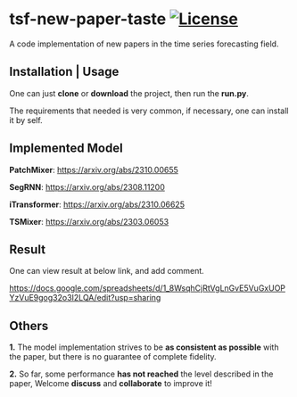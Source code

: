 # tsf-new-paper-taste [![License](https://img.shields.io/badge/License-MIT-blue.svg)](LICENSE)

A code implementation of new papers in the time series forecasting field.


## Installation | Usage

One can just **clone** or **download** the project, then run the **run.py**. 

The requirements that needed is very common, if necessary, one can install it by self.

## Implemented Model

**PatchMixer**: https://arxiv.org/abs/2310.00655

**SegRNN**: https://arxiv.org/abs/2308.11200

**iTransformer**: https://arxiv.org/abs/2310.06625

**TSMixer**: https://arxiv.org/abs/2303.06053

## Result

One can view result at below link, and add comment.

https://docs.google.com/spreadsheets/d/1_8WsqhCjRtVgLnGvE5VuGxUOPYzVuE9gog32o3I2LQA/edit?usp=sharing

## Others

**1.** The model implementation strives to be **as consistent as possible** with the paper, but there is no guarantee of complete fidelity.

**2.** So far, some performance **has not reached** the level described in the paper, Welcome **discuss** and **collaborate** to improve it!
